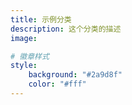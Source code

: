 ```yaml
---
title: 示例分类
description: 这个分类的描述
image:

# 徽章样式
style:
    background: "#2a9d8f"
    color: "#fff"
---
```

